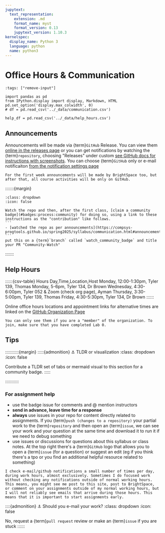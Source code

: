 ```yaml
---
jupytext:
  text_representation:
    extension: .md
    format_name: myst
    format_version: 0.13
    jupytext_version: 1.10.3
kernelspec:
  display_name: Python 3
  language: python
  name: python3
---
```



# Office Hours & Communication



```{code-cell}
:tags: ["remove-input"]

import pandas as pd
from IPython.display import display, Markdown, HTML
pd.set_option('display.max_colwidth', 0)
# df = pd.read_csv('../_data/communication.csv')

help_df = pd.read_csv('../_data/help_hours.csv')
```

## Announcements

Announcements will be made via {term}`GitHub` Release. You can view them [online in the releases page](https://github.com/compsys-progtools/fall2025/releases) or you can get notifications by watching the {term}`repository`, choosing "Releases" under custom [see GitHub docs for instructions with screenshots](https://docs.github.com/en/account-and-profile/managing-subscriptions-and-notifications-on-github/setting-up-notifications/configuring-notifications#configuring-your-watch-settings-for-an-individual-repository). You can choose {term}`GitHub` only or e-mail notificaiton [from the notification settings page](https://github.com/settings/notifications)

```{warning}
For the first week announcements will be made by BrightSpace too, but after that, all course activities will be only on GitHub. 
```

:::::::{margin}
````{admonition} ⚓ Sign up to watch
:class: dropdown
:icon: false

Watch the repo and then, after the first class, [claim a community badge](#badges:process:community) for doing so, using a link to these instructions as the "contribution" like follows.   
```
- [watched the repo as per announcements](https://compsys-progtools.github.io/spring2025/syllabus/communication.html#announcements) 
```
put this on a {term}`branch` called `watch_community_badge` and title your PR "Community-Watch" 
````
:::::::

## Help Hours



::::::{csv-table} Hours
Day,Time,Location,Host
Monday, 12:00-1:30pm, Tyler 139, Thomas
Monday, 5-6pm, Tyler 134, Dr Brown
Wednesday, 4:30-6:00pm, Tyler 052 & Zoom (check org page), Ayman
Thursday, 3:30-5:00pm, Tyler 139, Thomas
Friday, 4:30-5:30pm, Tyler 134, Dr Brown
::::::

<!-- ```{code-cell}
:tags: ["remove-input"]

help_df.style.hide(axis="index")
``` 
 -->

Online office hours locations and appointment links for alternative times are linked on the [GitHub Organization Page](https://github.com/compsys-progtools)

```{important}
You can only see them if you are a "member" of the organization. To join, make sure that you have completed Lab 0. 
```

<!-- 
## Getting Help 

- E-mail the instructor and TAs: `cscsystools-help-group@uri.edu`
- Post an issue to the course website
-  -->

<!--
Online office hours locations are linked in the #help channel on slack
We have several different ways to communicate in this course. This section summarizes them -->

<!--
## To reach out, By usage

```{code-cell}
:tags: ["remove-input"]

df = df[['usage','platform','area','note']]
display(HTML(df.style.hide_index()._repr_html_()))
```

```{note}
e-mail is last because it's not collaborative; other platforms allow us (Proessor + TAs) to collaborate on who responds to things more easily.
```

## By Platform

```{code-cell}
:tags: ["remove-input"]

for platform, data in df.groupby('platform'):
    display(HTML('<h3> Use '+ platform + ' for </h3>'))
    display(HTML(data.drop(columns='platform').style.hide_index()._repr_html_()))

``` 
-->

## Tips

:::::::::::{margin}
:::::{admonition} ⚓ TLDR or visualization
:class: dropdown
:icon: false

Contribute a TLDR set of tabs or mermaid visual to this section for a community badge.
::::: 

:::::::::::

### For assignment help

- use the badge issue for comments and @ mention instructors 
- **send in advance, leave time for a response** 
- **always** use issues in your repo for content directly related to assignments.  If you {term}`push (changes to a repository)` your partial work to the {term}`repository` and then open an {term}`issue`, we can see your work and your question at the same time and download it to run it if we need to debug something
- use issues or discussions for questions about this syllabus or class notes. At the top right there's a {term}`GitHub` logo that allows you to open a {term}`issue` (for a question) or suggest an edit (eg if you think there's a tpo or you find an additional helpful resource related to something)


```{attention}
I check e-mail/github notifications a small number of times per day, during work hours, almost exclusively. Sometimes I do focused work without checking any notifications outside of normal working hours. This means, you might see me post to this site, post to BrightSpace, or comment on your assignments outside of my normal working hours, but I will not reliably see emails that arrive during those hours. This means that it is important to start assignments early.
```



::::{admonition} ⚓ Should you e-mail your work? 
:class: dropdown
:icon: false

No, request a {term}`pull request` review or make an {term}`issue` if you are stuck
::::::
